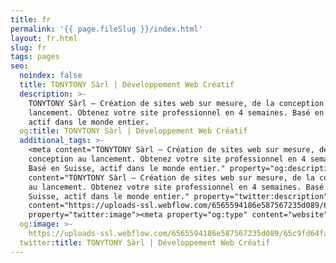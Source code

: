 ```yaml
---
title: fr
permalink: '{{ page.fileSlug }}/index.html'
layout: fr.html
slug: fr
tags: pages
seo:
  noindex: false
  title: TONYTONY Sàrl | Développement Web Créatif
  description: >-
    TONYTONY Sàrl – Création de sites web sur mesure, de la conception au
    lancement. Obtenez votre site professionnel en 4 semaines. Basé en Suisse,
    actif dans le monde entier.
  og:title: TONYTONY Sàrl | Développement Web Créatif
  additional_tags: >-
    <meta content="TONYTONY Sàrl – Création de sites web sur mesure, de la
    conception au lancement. Obtenez votre site professionnel en 4 semaines.
    Basé en Suisse, actif dans le monde entier." property="og:description"><meta
    content="TONYTONY Sàrl – Création de sites web sur mesure, de la conception
    au lancement. Obtenez votre site professionnel en 4 semaines. Basé en
    Suisse, actif dans le monde entier." property="twitter:description"><meta
    content="https://uploads-ssl.webflow.com/6565594186e587567235d089/65c9fd64fac437c9bcd61ca7_opengraph%20fr.jpg"
    property="twitter:image"><meta property="og:type" content="website">
  og:image: >-
    https://uploads-ssl.webflow.com/6565594186e587567235d089/65c9fd64fac437c9bcd61ca7_opengraph%20fr.jpg
  twitter:title: TONYTONY Sàrl | Développement Web Créatif
---
```



